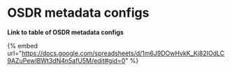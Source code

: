 # OSDR metadata configs



**Link to table of OSDR metadata configs**

{% embed url="https://docs.google.com/spreadsheets/d/1m6J9DOwHvkK_Kj82IOdLC9AZuPewIBWt3dN4n5afU5M/edit#gid=0" %}
